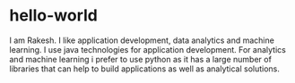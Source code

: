 # hello-world


I am Rakesh. I like application development, data analytics and machine learning.
I use java technologies for application development. For analytics and machine learning 
i prefer to use python as it has a large number of libraries that can help to build applications 
as well as analytical solutions.
